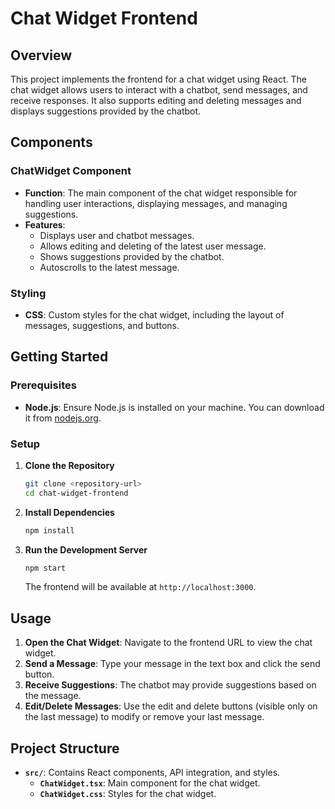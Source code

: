 # Chat Widget Frontend

## Overview

This project implements the frontend for a chat widget using React. The chat widget allows users to interact with a chatbot, send messages, and receive responses. It also supports editing and deleting messages and displays suggestions provided by the chatbot.

## Components

### ChatWidget Component

- **Function**: The main component of the chat widget responsible for handling user interactions, displaying messages, and managing suggestions.
- **Features**:
  - Displays user and chatbot messages.
  - Allows editing and deleting of the latest user message.
  - Shows suggestions provided by the chatbot.
  - Autoscrolls to the latest message.

### Styling

- **CSS**: Custom styles for the chat widget, including the layout of messages, suggestions, and buttons.

## Getting Started

### Prerequisites

- **Node.js**: Ensure Node.js is installed on your machine. You can download it from [nodejs.org](https://nodejs.org/).

### Setup

1. **Clone the Repository**
    ```bash
    git clone <repository-url>
    cd chat-widget-frontend
    ```

2. **Install Dependencies**
    ```bash
    npm install
    ```

3. **Run the Development Server**
    ```bash
    npm start
    ```
   The frontend will be available at `http://localhost:3000`.

## Usage

1. **Open the Chat Widget**: Navigate to the frontend URL to view the chat widget.
2. **Send a Message**: Type your message in the text box and click the send button.
3. **Receive Suggestions**: The chatbot may provide suggestions based on the message.
4. **Edit/Delete Messages**: Use the edit and delete buttons (visible only on the last message) to modify or remove your last message.

## Project Structure

- **`src/`**: Contains React components, API integration, and styles.
  - **`ChatWidget.tsx`**: Main component for the chat widget.
  - **`ChatWidget.css`**: Styles for the chat widget.